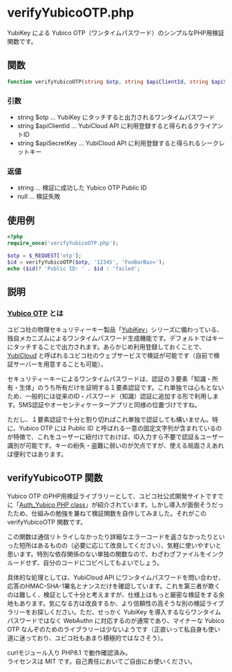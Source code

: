 # verifyYubicoOTP.php

YubiKey による Yubico OTP（ワンタイムパスワード）のシンプルなPHP用検証関数です。  

## 関数

```PHP
function verifyYubicoOTP(string $otp, string $apiClientId, string $apiSecretKey) : ?string
```

### 引数
+ string $otp … YubiKey にタッチすると出力されるワンタイムパスワード
+ string $apiClientId … YubiCloud API に利用登録すると得られるクライアントID
+ string $apiSecretKey … YubiCloud API に利用登録すると得られるシークレットキー

### 返値

+ string … 検証に成功した Yubico OTP Public ID
+ null … 検証失敗

## 使用例

```PHP
<?php
require_once('verifyYubicoOTP.php');

$otp = $_REQUEST['otp'];
$id = verifyYubicoOTP($otp, '12345', 'FooBarBaz=');
echo ($id)? 'Public ID: ' . $id : 'failed';
```

## 説明

### [Yubico OTP](https://developers.yubico.com/OTP/) とは
ユビコ社の物理セキュリティーキー製品「[YubiKey](https://www.yubico.com/products/)」シリーズに備わっている、独自メカニズムによるワンタイムパスワード生成機能です。デフォルトではキーにタッチすることで出力されます。あらかじめ利用登録しておくことで、[YubiCloud](https://www.yubico.com/products/yubicloud/) と呼ばれるユビコ社のウェブサービスで検証が可能です（自前で検証サーバーを用意することも可能）。  

セキュリティーキーによるワンタイムパスワードは、認証の３要素「知識・所有・生体」のうち所有だけを証明する１要素認証です。これ単独では心もとないため、一般的には従来のID・パスワード（知識）認証に追加する形で利用します。SMS認証やオーセンティケーターアプリと同様の位置づけですね。

ただし、１要素認証で十分と割り切ればこれ単独で認証しても構いません。特に、Yubico OTP には Public ID と呼ばれる一意の固定文字列が含まれているのが特徴で、これをユーザーに紐付けておけば、ID入力すら不要で認証＆ユーザー識別が可能です。キーの紛失・盗難に弱いのが欠点ですが、使える局面さえあれば便利ではあります。

## verifyYubicoOTP 関数
Yubico OTP のPHP用検証ライブラリーとして、ユビコ社公式開発サイトですでに「[Auth_Yubico PHP class](https://developers.yubico.com/php-yubico/)」が紹介されています。しかし導入が面倒そうだったため、仕組みの勉強を兼ねて検証関数を自作してみました。それがこの verifyYubicoOTP 関数です。

この関数は通信リトライしなかったり詳細なエラーコードを返さなかったりといった短所はあるものの（必要に応じて改良してください）、気軽に使いやすいと思います。特別な依存関係のない単独の関数なので、わざわざファイルをインクルードせず、自分のコードにコピペしてもよいでしょう。

具体的な処理としては、YubiCloud API にワンタイムパスワードを問い合わせ、応答のHMAC-SHA-1署名とナンスだけを確認しています。これを第三者が欺くのは難しく、検証として十分と考えますが、仕様上はもっと厳密な検証をする余地もあります。気になる方は改良するか、より信頼性の高そうな別の検証ライブラリーをお探しください。ただ、せっかく YubiKey を導入するならワンタイムパスワードではなく WebAuthn に対応するのが通常であり、マイナーな Yubico OTP なんぞのためのライブラリーは少ないようです（正直いって私自身も使い道に迷っており、ユビコ社もあまり積極的ではなさそう）。

curlモジュール入り PHP8.1 で動作確認済み。  
ライセンスは MIT です。自己責任においてご自由にお使いください。
